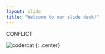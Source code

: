 ```yaml
---
layout: slide
title: "Welcome to our slide deck!"
---
```


CONFLICT

![codercat](https://octodex.github.com/images/codercat.jpg)
{: .center}
